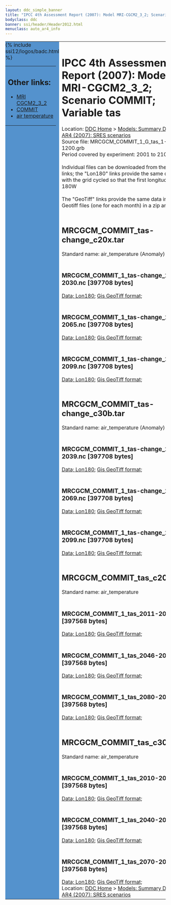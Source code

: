 ```yaml
---
layout: ddc_simple_banner
title: "IPCC 4th Assessment Report (2007): Model MRI-CGCM2_3_2; Scenario COMMIT; Variable tas"
bodyclass: ddc
banner: ssi/header/Header2012.html
menuclass: auto_ar4_info
---
```



<table width="100%" border="0" cellspacing="0" cellpadding="0" style="border-collapse: collapse;">
<tr style="margin:0;padding:0;border:0;">
<td style="margin:0;padding:0;border:0;height:1pt;width:150pt;background:#5492CD;" valign="top" >

<div id="lh-col2" class="auto_ar4_info">
<table class="menumain" bgcolor="#5492CD" cellspacing="0" width="100%" border="0">
<tr><td>
<h2> Other links:</h2>
<ul>
<li><a href="/auto/ar4/model-MRI-CGCM2_3_2.html">MRI<br/>CGCM2_3_2</a></li>
<li><a href="/auto/ar4/scenario-COMMIT.html">COMMIT</a></li>
<li><a href="/auto/ar4/var-air_temperature.html">air temperature</a></li>
</ul>
</td></tr>
{% include ssi12/logos/badc.html %}
</table>
</div>
</td>
<td><h1>IPCC 4th Assessment Report (2007): Model MRI-CGCM2_3_2; Scenario COMMIT; Variable tas</h1>

<!-- Breadcrumb1 -->
<div id="breadcrumb1" align="left">
Location: <a href="/index.html">DDC Home</a> > <a href="/sim/gcm_clim/">Models: Summary Data</a>
> <a href="/sim/gcm_clim/SRES_AR4/index.html">AR4 (2007): SRES scenarios</a>
</div>
<!-- End of Breadcrumb1 -->Source file: MRCGCM_COMMIT_1_G_tas_1-1200.grb
<br/>
Period covered by experiment: 2001 to 2100<br/>
<br/>Individual files can be downloaded from the "data" links; the "Lon180" links provide the same data
         with the grid cycled so that the first longitude is 180W<br/>
<br/>The "GeoTiff" links provide the same data in 12 Geotiff files (one for each month)
          in a zip archive<br/>
<br/><h2>MRCGCM_COMMIT_tas-change_c20x.tar</h2>
Standard name: air_temperature (Anomaly)<br>
<br/><h3>MRCGCM_COMMIT_1_tas-change_2011-2030.nc [397708 bytes]</h3>
<a href="/cgi-bin/downl/ar4_nc/tas/MRCGCM_COMMIT_1_tas-change_2011-2030.nc">Data; </a><a href="/cgi-bin/downl/ar4_nc/tas/MRCGCM_COMMIT_1_tas-change_2011-2030.cyto180.nc"> Lon180</a>; <a href="/cgi-bin/downl/ar4_tif/tas/MRCGCM_COMMIT_1_tas-change_2011-2030.zip">Gis GeoTiff format; </a><br/>
<br/><h3>MRCGCM_COMMIT_1_tas-change_2046-2065.nc [397708 bytes]</h3>
<a href="/cgi-bin/downl/ar4_nc/tas/MRCGCM_COMMIT_1_tas-change_2046-2065.nc">Data; </a><a href="/cgi-bin/downl/ar4_nc/tas/MRCGCM_COMMIT_1_tas-change_2046-2065.cyto180.nc"> Lon180</a>; <a href="/cgi-bin/downl/ar4_tif/tas/MRCGCM_COMMIT_1_tas-change_2046-2065.zip">Gis GeoTiff format; </a><br/>
<br/><h3>MRCGCM_COMMIT_1_tas-change_2080-2099.nc [397708 bytes]</h3>
<a href="/cgi-bin/downl/ar4_nc/tas/MRCGCM_COMMIT_1_tas-change_2080-2099.nc">Data; </a><a href="/cgi-bin/downl/ar4_nc/tas/MRCGCM_COMMIT_1_tas-change_2080-2099.cyto180.nc"> Lon180</a>; <a href="/cgi-bin/downl/ar4_tif/tas/MRCGCM_COMMIT_1_tas-change_2080-2099.zip">Gis GeoTiff format; </a><br/>
<br/><h2>MRCGCM_COMMIT_tas-change_c30b.tar</h2>
Standard name: air_temperature (Anomaly)<br>
<br/><h3>MRCGCM_COMMIT_1_tas-change_2010-2039.nc [397708 bytes]</h3>
<a href="/cgi-bin/downl/ar4_nc/tas/MRCGCM_COMMIT_1_tas-change_2010-2039.nc">Data; </a><a href="/cgi-bin/downl/ar4_nc/tas/MRCGCM_COMMIT_1_tas-change_2010-2039.cyto180.nc"> Lon180</a>; <a href="/cgi-bin/downl/ar4_tif/tas/MRCGCM_COMMIT_1_tas-change_2010-2039.zip">Gis GeoTiff format; </a><br/>
<br/><h3>MRCGCM_COMMIT_1_tas-change_2040-2069.nc [397708 bytes]</h3>
<a href="/cgi-bin/downl/ar4_nc/tas/MRCGCM_COMMIT_1_tas-change_2040-2069.nc">Data; </a><a href="/cgi-bin/downl/ar4_nc/tas/MRCGCM_COMMIT_1_tas-change_2040-2069.cyto180.nc"> Lon180</a>; <a href="/cgi-bin/downl/ar4_tif/tas/MRCGCM_COMMIT_1_tas-change_2040-2069.zip">Gis GeoTiff format; </a><br/>
<br/><h3>MRCGCM_COMMIT_1_tas-change_2070-2099.nc [397708 bytes]</h3>
<a href="/cgi-bin/downl/ar4_nc/tas/MRCGCM_COMMIT_1_tas-change_2070-2099.nc">Data; </a><a href="/cgi-bin/downl/ar4_nc/tas/MRCGCM_COMMIT_1_tas-change_2070-2099.cyto180.nc"> Lon180</a>; <a href="/cgi-bin/downl/ar4_tif/tas/MRCGCM_COMMIT_1_tas-change_2070-2099.zip">Gis GeoTiff format; </a><br/>
<br/><h2>MRCGCM_COMMIT_tas_c20x.tar</h2>
Standard name: air_temperature<br>
<br/><h3>MRCGCM_COMMIT_1_tas_2011-2030.nc [397568 bytes]</h3>
<a href="/cgi-bin/downl/ar4_nc/tas/MRCGCM_COMMIT_1_tas_2011-2030.nc">Data; </a><a href="/cgi-bin/downl/ar4_nc/tas/MRCGCM_COMMIT_1_tas_2011-2030.cyto180.nc"> Lon180</a>; <a href="/cgi-bin/downl/ar4_tif/tas/MRCGCM_COMMIT_1_tas_2011-2030.zip">Gis GeoTiff format; </a><br/>
<br/><h3>MRCGCM_COMMIT_1_tas_2046-2065.nc [397568 bytes]</h3>
<a href="/cgi-bin/downl/ar4_nc/tas/MRCGCM_COMMIT_1_tas_2046-2065.nc">Data; </a><a href="/cgi-bin/downl/ar4_nc/tas/MRCGCM_COMMIT_1_tas_2046-2065.cyto180.nc"> Lon180</a>; <a href="/cgi-bin/downl/ar4_tif/tas/MRCGCM_COMMIT_1_tas_2046-2065.zip">Gis GeoTiff format; </a><br/>
<br/><h3>MRCGCM_COMMIT_1_tas_2080-2099.nc [397568 bytes]</h3>
<a href="/cgi-bin/downl/ar4_nc/tas/MRCGCM_COMMIT_1_tas_2080-2099.nc">Data; </a><a href="/cgi-bin/downl/ar4_nc/tas/MRCGCM_COMMIT_1_tas_2080-2099.cyto180.nc"> Lon180</a>; <a href="/cgi-bin/downl/ar4_tif/tas/MRCGCM_COMMIT_1_tas_2080-2099.zip">Gis GeoTiff format; </a><br/>
<br/><h2>MRCGCM_COMMIT_tas_c30b.tar</h2>
Standard name: air_temperature<br>
<br/><h3>MRCGCM_COMMIT_1_tas_2010-2039.nc [397568 bytes]</h3>
<a href="/cgi-bin/downl/ar4_nc/tas/MRCGCM_COMMIT_1_tas_2010-2039.nc">Data; </a><a href="/cgi-bin/downl/ar4_nc/tas/MRCGCM_COMMIT_1_tas_2010-2039.cyto180.nc"> Lon180</a>; <a href="/cgi-bin/downl/ar4_tif/tas/MRCGCM_COMMIT_1_tas_2010-2039.zip">Gis GeoTiff format; </a><br/>
<br/><h3>MRCGCM_COMMIT_1_tas_2040-2069.nc [397568 bytes]</h3>
<a href="/cgi-bin/downl/ar4_nc/tas/MRCGCM_COMMIT_1_tas_2040-2069.nc">Data; </a><a href="/cgi-bin/downl/ar4_nc/tas/MRCGCM_COMMIT_1_tas_2040-2069.cyto180.nc"> Lon180</a>; <a href="/cgi-bin/downl/ar4_tif/tas/MRCGCM_COMMIT_1_tas_2040-2069.zip">Gis GeoTiff format; </a><br/>
<br/><h3>MRCGCM_COMMIT_1_tas_2070-2099.nc [397568 bytes]</h3>
<a href="/cgi-bin/downl/ar4_nc/tas/MRCGCM_COMMIT_1_tas_2070-2099.nc">Data; </a><a href="/cgi-bin/downl/ar4_nc/tas/MRCGCM_COMMIT_1_tas_2070-2099.cyto180.nc"> Lon180</a>; <a href="/cgi-bin/downl/ar4_tif/tas/MRCGCM_COMMIT_1_tas_2070-2099.zip">Gis GeoTiff format; </a><br/>
<!-- Breadcrumb2 -->
<div id="breadcrumb2" align="left">
Location: <a href="/index.html">DDC Home</a> > <a href="/sim/gcm_clim/">Models: Summary Data</a>
> <a href="/sim/gcm_clim/SRES_AR4/index.html">AR4 (2007): SRES scenarios</a>
</div>
<!-- End of Breadcrumb2 --></td></tr></table>
